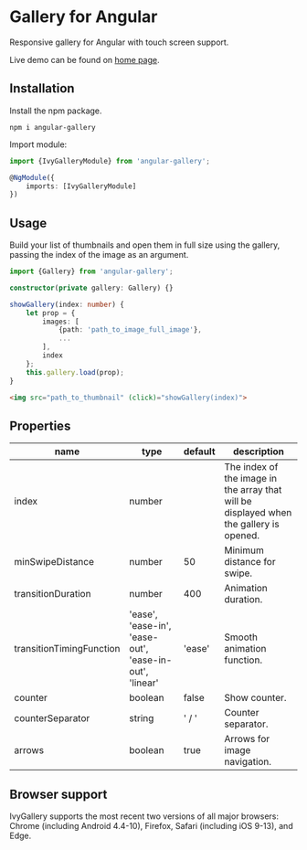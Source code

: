 # Gallery for Angular

Responsive gallery for Angular with touch screen support.

Live demo can be found on [home page](http://ivylab.space/gallery).

## Installation

Install the npm package.
```
npm i angular-gallery
```
Import module:
```ts
import {IvyGalleryModule} from 'angular-gallery';

@NgModule({
    imports: [IvyGalleryModule]
})
```

## Usage
Build your list of thumbnails and open them in full size using the gallery, passing the index of the image as an argument.

```ts
import {Gallery} from 'angular-gallery';

constructor(private gallery: Gallery) {}

showGallery(index: number) {
    let prop = {
        images: [
            {path: 'path_to_image_full_image'},
            ...
        ],
        index
    };
    this.gallery.load(prop);
}
```
```html
<img src="path_to_thumbnail" (click)="showGallery(index)">
```

## Properties

| name | type | default | description |
|------|------|---------|-------------|
| index | number | | The index of the image in the array that will be displayed when the gallery is opened. |
| minSwipeDistance | number | 50 | Minimum distance for swipe. |
| transitionDuration | number | 400 | Animation duration. |
| transitionTimingFunction | 'ease', 'ease-in', 'ease-out', 'ease-in-out', 'linear' | 'ease' | Smooth animation function. |
| counter | boolean | false | Show counter. |
| counterSeparator | string | ' / ' | Counter separator. |
| arrows | boolean | true | Arrows for image navigation. |


## Browser support

IvyGallery supports the most recent two versions of all major browsers: Chrome (including Android 4.4-10), Firefox, Safari (including iOS 9-13), and Edge.